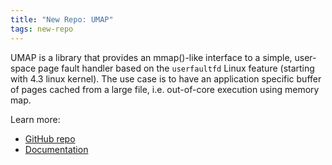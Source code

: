 ```yaml
---
title: "New Repo: UMAP"
tags: new-repo
---
```


UMAP is a library that provides an mmap()-like interface to a simple, user- space page fault handler based on the `userfaultfd` Linux feature (starting with 4.3 linux kernel). The use case is to have an application specific buffer of pages cached from a large file, i.e. out-of-core execution using memory map.

Learn more:
- [GitHub repo](https://github.com/LLNL/umap)
- [Documentation](https://llnl-umap.readthedocs.io/en/develop/)
